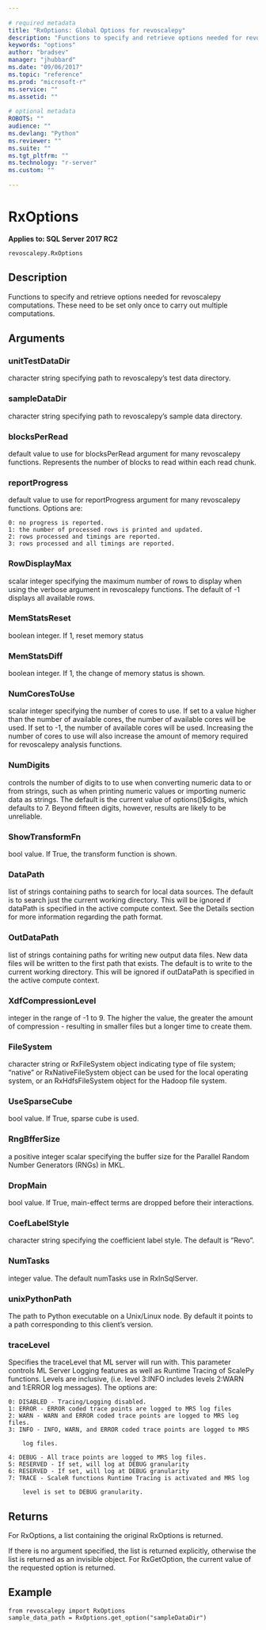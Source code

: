 ```yaml
--- 
 
# required metadata 
title: "RxOptions: Global Options for revoscalepy" 
description: "Functions to specify and retrieve options needed for revoscalepy computations. These need to be set only once to carry out multiple computations." 
keywords: "options" 
author: "bradsev" 
manager: "jhubbard" 
ms.date: "09/06/2017" 
ms.topic: "reference" 
ms.prod: "microsoft-r" 
ms.service: "" 
ms.assetid: "" 
 
# optional metadata 
ROBOTS: "" 
audience: "" 
ms.devlang: "Python" 
ms.reviewer: "" 
ms.suite: "" 
ms.tgt_pltfrm: "" 
ms.technology: "r-server" 
ms.custom: "" 
 
---
```


# RxOptions


**Applies to: SQL Server 2017 RC2**



```
revoscalepy.RxOptions
```





## Description

Functions to specify and retrieve options needed for revoscalepy computations. These need to be set only once to carry out multiple computations.


## Arguments


### unitTestDataDir

character string specifying path to revoscalepy’s
test data directory.


### sampleDataDir

character string specifying path to revoscalepy’s
sample data directory.


### blocksPerRead

default value to use for blocksPerRead argument for
many revoscalepy functions. Represents the number of blocks to read within
each read chunk.


### reportProgress

default value to use for reportProgress argument for
many revoscalepy functions. Options are:

    0: no progress is reported.
    1: the number of processed rows is printed and updated.
    2: rows processed and timings are reported.
    3: rows processed and all timings are reported.


### RowDisplayMax

scalar integer specifying the maximum number of rows
to display when using the verbose argument in revoscalepy functions. The
default of -1 displays all available rows.


### MemStatsReset

boolean integer. If 1, reset memory status


### MemStatsDiff

boolean integer. If 1, the change of memory status is
shown.


### NumCoresToUse

scalar integer specifying the number of cores to use.
If set to a value higher than the number of available cores, the number of
available cores will be used. If set to -1, the number of available cores
will be used. Increasing the number of cores to use will also increase the
amount of memory required for revoscalepy analysis functions.


### NumDigits

controls the number of digits to to use when converting
numeric data to or from strings, such as when printing numeric values or
importing numeric data as strings. The default is the current value of
options()$digits, which defaults to 7. Beyond fifteen digits, however,
results are likely to be unreliable.


### ShowTransformFn

bool value. If True, the transform function is
shown.


### DataPath

list of strings containing paths to search for local data
sources. The default is to search just the current working directory. This
will be ignored if dataPath is specified in the active compute context. See
the Details section for more information regarding the path format.


### OutDataPath

list of strings containing paths for writing new
output data files. New data files will be written to the first path that
exists. The default is to write to the current working directory. This will
be ignored if outDataPath is specified in the active compute context.


### XdfCompressionLevel

integer in the range of -1 to 9. The higher the
value, the greater the amount of compression - resulting in smaller files
but a longer time to create them.


### FileSystem

character string or RxFileSystem object indicating type
of file system; “native” or RxNativeFileSystem object can be used for the
local operating system, or an RxHdfsFileSystem object for the Hadoop file
system.


### UseSparseCube

bool value. If True, sparse cube is used.


### RngBfferSize

a positive integer scalar specifying the buffer size
for the Parallel Random Number Generators (RNGs) in MKL.


### DropMain

bool value. If True, main-effect terms are dropped
before their interactions.


### CoefLabelStyle

character string specifying the coefficient label
style. The default is “Revo”.


### NumTasks

integer value. The default numTasks use in RxInSqlServer.


### unixPythonPath

The path to Python executable on a Unix/Linux node.
By default it points to a path corresponding to this client’s version.


### traceLevel

Specifies the traceLevel that ML server will run with. This
parameter controls ML Server Logging features as well as Runtime Tracing of
ScalePy functions. Levels are inclusive, (i.e. level 3:INFO includes levels
2:WARN and 1:ERROR log messages). The options are:

    0: DISABLED - Tracing/Logging disabled.
    1: ERROR - ERROR coded trace points are logged to MRS log files
    2: WARN - WARN and ERROR coded trace points are logged to MRS log files.
    3: INFO - INFO, WARN, and ERROR coded trace points are logged to MRS

        log files.

    4: DEBUG - All trace points are logged to MRS log files.
    5: RESERVED - If set, will log at DEBUG granularity
    6: RESERVED - If set, will log at DEBUG granularity
    7: TRACE - ScaleR functions Runtime Tracing is activated and MRS log

        level is set to DEBUG granularity.


## Returns

For RxOptions, a list containing the original RxOptions is returned.

If there is no argument specified, the list is returned explicitly, otherwise
the list is returned as an invisible object. For RxGetOption, the current value
of the requested option is returned.


## Example



```
from revoscalepy import RxOptions
sample_data_path = RxOptions.get_option("sampleDataDir")
```

